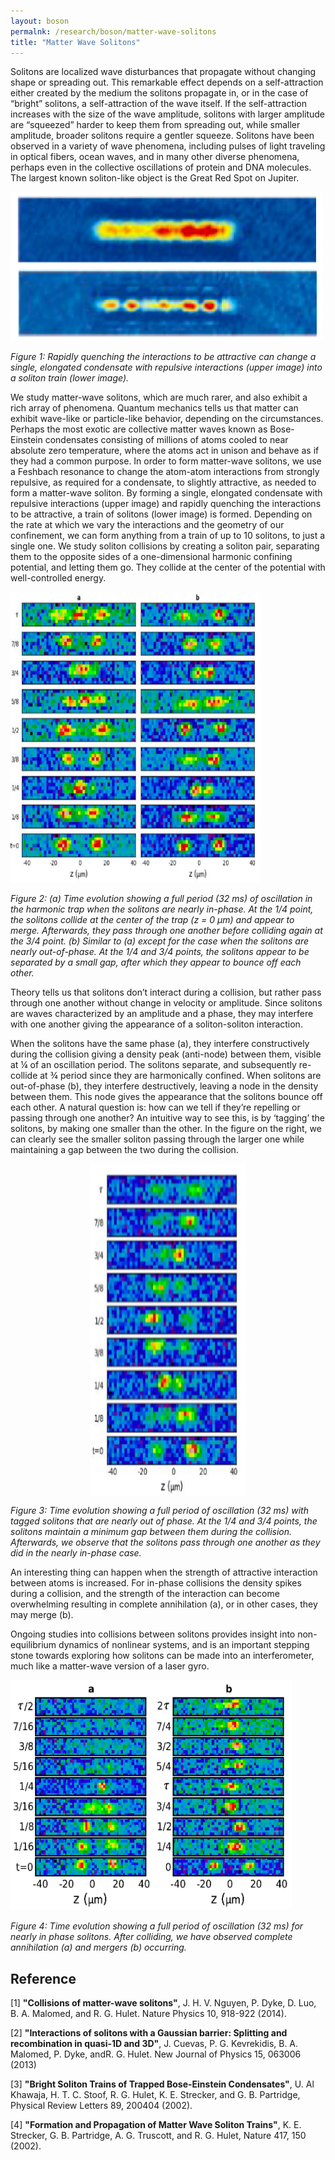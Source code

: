 ```yaml
---
layout: boson
permalnk: /research/boson/matter-wave-solitons
title: "Matter Wave Solitons"
---
```

Solitons are localized wave disturbances that propagate without changing shape or spreading out.  This remarkable effect depends on a self-attraction either created by the medium the solitons propagate in, or in the case of “bright” solitons, a self-attraction of the wave itself.  If the self-attraction increases with the size of the wave amplitude, solitons with larger amplitude are “squeezed” harder to keep them from spreading out, while smaller amplitude, broader solitons require a gentler squeeze.  Solitons have been observed in a variety of wave phenomena, including pulses of light traveling in optical fibers, ocean waves, and in many other diverse phenomena, perhaps even in the collective oscillations of protein and DNA molecules.  The largest known soliton-like object is the Great Red Spot on Jupiter.

<img src="/images/groupphotos/exptphotos/soliton1.png" alt="" height="238" width="500">

*Figure 1: Rapidly quenching the interactions to be attractive can change a single, elongated condensate with repulsive interactions (upper image) into a soliton train (lower image).*

We study matter-wave solitons, which are much rarer, and also exhibit a rich array of phenomena.  Quantum mechanics tells us that matter can exhibit wave-like or particle-like behavior, depending on the circumstances.  Perhaps the most exotic are collective matter waves known as Bose-Einstein condensates consisting of millions of atoms cooled to near absolute zero temperature, where the atoms act in unison and behave as if they had a common purpose.  In order to form matter-wave solitons, we use a Feshbach resonance to change the atom-atom interactions from strongly repulsive, as required for a condensate, to slightly attractive, as needed to form a matter-wave soliton.  By forming a single, elongated condensate with repulsive interactions (upper image) and rapidly quenching the interactions to be attractive, a train of solitons (lower image) is formed.  Depending on the rate at which we vary the interactions and the geometry of our confinement, we can form anything from a train of up to 10 solitons, to just a single one.  We study soliton collisions by creating a soliton pair, separating them to the opposite sides of a one-dimensional harmonic confining potential, and letting them go.  They collide at the center of the potential with well-controlled energy.

<img src="/images/groupphotos/exptphotos/soliton2.png" alt="" height="465" width="400">

*Figure 2: (a) Time evolution showing a full period (32 ms) of oscillation in the harmonic trap when the solitons are nearly in-phase. At the 1/4 point, the solitons collide at the center of the trap (z = 0 μm) and appear to merge. Afterwards, they pass through one another before colliding again at the 3/4 point. (b) Similar to (a) except for the case when the solitons are nearly out-of-phase. At the 1/4 and 3/4 points, the solitons appear to be separated by a small gap, after which they appear to bounce off each other.*

Theory tells us that solitons don’t interact during a collision, but rather pass through one another without change in velocity or amplitude.  Since solitons are waves characterized by an amplitude and a phase, they may interfere with one another giving the appearance of a soliton-soliton interaction.

 When the solitons have the same phase (a), they interfere constructively during the collision giving a density peak (anti-node) between them, visible at ¼ of an oscillation period.  The solitons separate, and subsequently re-collide at ¾ period since they are harmonically confined.  When solitons are out-of-phase (b), they interfere destructively, leaving a node in the density between them.  This node gives the appearance that the solitons bounce off each other.  A natural question is: how can we tell if they’re repelling or passing through one another?  An intuitive way to see this, is by ‘tagging’ the solitons, by making one smaller than the other.  In the figure on the right, we can clearly see the smaller soliton passing through the larger one while maintaining a gap between the two during the collision.  

<img style="display: block; margin-left: auto; margin-right: auto;" src="/images/groupphotos/exptphotos/soliton3.png" alt="" height="532" width="250">

*Figure 3: Time evolution showing a full period of oscillation (32 ms) with tagged solitons that are nearly out of phase. At the 1/4 and 3/4 points, the solitons maintain a minimum gap between them during the collision. Afterwards, we observe that the solitons pass through one another as they did in the nearly in-phase case.*

An interesting thing can happen when the strength of attractive interaction between atoms is increased.  For in-phase collisions the density spikes during a collision, and the strength of the interaction can become overwhelming resulting in complete annihilation (a), or in other cases, they may merge (b).   

Ongoing studies into collisions between solitons provides insight into non-equilibrium dynamics of nonlinear systems, and is an important stepping stone towards exploring how solitons can be made into an interferometer, much like a matter-wave version of a laser gyro.

<img src="/images/groupphotos/exptphotos/soliton4.png" alt="" height="368" width="450">

*Figure 4: Time evolution showing a full period of oscillation (32 ms) for nearly in phase solitons. After colliding, we have observed complete annihilation (a) and mergers (b) occurring.*

## Reference

[1] **"Collisions of matter-wave solitons"**,  J. H. V. Nguyen, P. Dyke, D. Luo, B. A. Malomed, and R. G. Hulet.  Nature Physics 10, 918-922 (2014).

[2] **"Interactions of solitons with a Gaussian barrier: Splitting and recombination in quasi-1D and 3D"**,  J. Cuevas, P. G. Kevrekidis, B. A. Malomed, P. Dyke, andR. G. Hulet. New Journal of Physics 15, 063006 (2013)

[3] **"Bright Soliton Trains of Trapped Bose-Einstein Condensates"**, U. Al Khawaja, H. T. C. Stoof, R. G. Hulet, K. E. Strecker, and G. B. Partridge, Physical Review Letters 89, 200404 (2002).

[4] **"Formation and Propagation of Matter Wave Soliton Trains"**, K. E. Strecker, G. B. Partridge, A. G. Truscott, and R. G. Hulet, Nature 417, 150 (2002).
